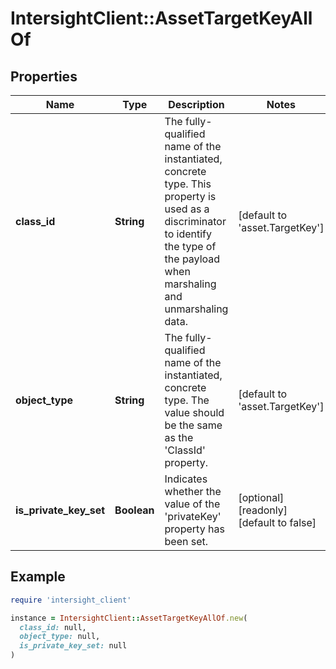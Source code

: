 # IntersightClient::AssetTargetKeyAllOf

## Properties

| Name | Type | Description | Notes |
| ---- | ---- | ----------- | ----- |
| **class_id** | **String** | The fully-qualified name of the instantiated, concrete type. This property is used as a discriminator to identify the type of the payload when marshaling and unmarshaling data. | [default to &#39;asset.TargetKey&#39;] |
| **object_type** | **String** | The fully-qualified name of the instantiated, concrete type. The value should be the same as the &#39;ClassId&#39; property. | [default to &#39;asset.TargetKey&#39;] |
| **is_private_key_set** | **Boolean** | Indicates whether the value of the &#39;privateKey&#39; property has been set. | [optional][readonly][default to false] |

## Example

```ruby
require 'intersight_client'

instance = IntersightClient::AssetTargetKeyAllOf.new(
  class_id: null,
  object_type: null,
  is_private_key_set: null
)
```


